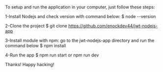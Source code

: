To setup and run the application in your computer, just follow these steps:

1-Install Nodejs and check version with command below:
$ node --version

2-Clone the project
$ git clone https://github.com/enockdev44/jwt-nodejs-app

3-Install module with npm: go to the jwt-nodejs-app directory and run the command below
$ npm install

4-Run the app
$ npm run start or npm run dev

Thanks! Happy hacking!
